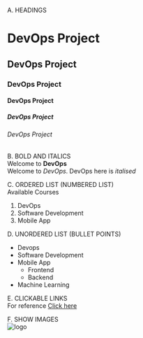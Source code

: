 A. HEADINGS

# DevOps Project
## DevOps Project
### DevOps Project
#### DevOps Project
##### DevOps Project
###### DevOps Project


B. BOLD AND ITALICS  
Welcome to **DevOps**  
Welcome to *DevOps*. DevOps here is *italised*

C. ORDERED LIST (NUMBERED LIST)  
Available Courses  
1. DevOps
2. Software Development
3. Mobile App

D. UNORDERED LIST (BULLET POINTS)  
- Devops
- Software Development
- Mobile App
  - Frontend
  - Backend
- Machine Learning

E. CLICKABLE LINKS  
For reference [Click here](www.yahoo.com)

F. SHOW IMAGES  
![logo](https://github.com/cebonheur/Demo-Documentation/blob/main/octon%20logo.JPG)
